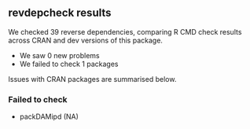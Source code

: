 ## revdepcheck results

We checked 39 reverse dependencies, comparing R CMD check results across CRAN and dev versions of this package.

 * We saw 0 new problems
 * We failed to check 1 packages

Issues with CRAN packages are summarised below.

### Failed to check

* packDAMipd (NA)
